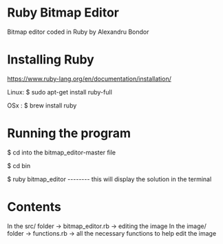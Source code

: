 # Ruby Bitmap Editor

Bitmap editor coded in Ruby by Alexandru Bondor

# Installing Ruby

https://www.ruby-lang.org/en/documentation/installation/

Linux:            $ sudo apt-get install ruby-full

OSx  :            $ brew install ruby

# Running the program

$ cd into the bitmap_editor-master file

$ cd bin

$ ruby bitmap_editor        --------        this will display the solution in the terminal

# Contents

In the src/ folder      ->      bitmap_editor.rb -> editing the image
In the image/ folder    ->      functions.rb     -> all the necessary functions to help edit the image